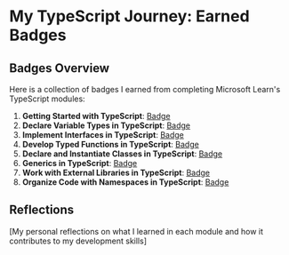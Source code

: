 # My TypeScript Journey: Earned Badges

## Badges Overview

Here is a collection of badges I earned from completing Microsoft Learn's TypeScript modules:

1. **Getting Started with TypeScript**: [Badge](https://learn.microsoft.com/api/achievements/share/en-us/aliakseidrob-3310/UYSTZBH3?sharingId=E923401017E25164)
2. **Declare Variable Types in TypeScript**: [Badge](https://learn.microsoft.com/api/achievements/share/ru-ru/aliakseidrob-3310/74NDY9NZ?sharingId=E923401017E25164)
3. **Implement Interfaces in TypeScript**: [Badge](https://learn.microsoft.com/api/achievements/share/ru-ru/aliakseidrob-3310/APWTW4R7?sharingId=E923401017E25164)
4. **Develop Typed Functions in TypeScript**: [Badge]()
5. **Declare and Instantiate Classes in TypeScript**: [Badge]()
6. **Generics in TypeScript**: [Badge]()
7. **Work with External Libraries in TypeScript**: [Badge]()
8. **Organize Code with Namespaces in TypeScript**: [Badge]()

## Reflections

[My personal reflections on what I learned in each module and how it contributes to my development skills]